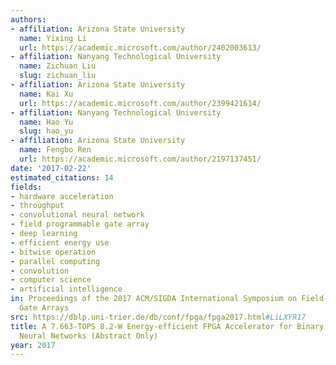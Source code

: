 ```yaml
---
authors:
- affiliation: Arizona State University
  name: Yixing Li
  url: https://academic.microsoft.com/author/2402003613/
- affiliation: Nanyang Technological University
  name: Zichuan Liu
  slug: zichuan_liu
- affiliation: Arizona State University
  name: Kai Xu
  url: https://academic.microsoft.com/author/2399421614/
- affiliation: Nanyang Technological University
  name: Hao Yu
  slug: hao_yu
- affiliation: Arizona State University
  name: Fengbo Ren
  url: https://academic.microsoft.com/author/2197137451/
date: '2017-02-22'
estimated_citations: 14
fields:
- hardware acceleration
- throughput
- convolutional neural network
- field programmable gate array
- deep learning
- efficient energy use
- bitwise operation
- parallel computing
- convolution
- computer science
- artificial intelligence
in: Proceedings of the 2017 ACM/SIGDA International Symposium on Field-Programmable
  Gate Arrays
src: https://dblp.uni-trier.de/db/conf/fpga/fpga2017.html#LiLXYR17
title: A 7.663-TOPS 8.2-W Energy-efficient FPGA Accelerator for Binary Convolutional
  Neural Networks (Abstract Only)
year: 2017
---
```

